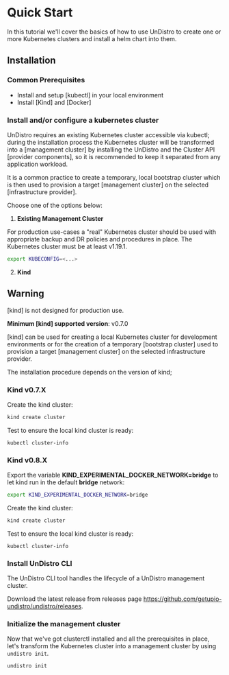 # Quick Start

In this tutorial we'll cover the basics of how to use UnDistro to create one or more Kubernetes clusters and install a helm chart into them.

## Installation

### Common Prerequisites

- Install and setup [kubectl] in your local environment
- Install [Kind] and [Docker]

### Install and/or configure a kubernetes cluster

UnDistro requires an existing Kubernetes cluster accessible via kubectl; during the installation process the
Kubernetes cluster will be transformed into a [management cluster] by installing the UnDistro and the Cluster API [provider components], so it
is recommended to keep it separated from any application workload.

It is a common practice to create a temporary, local bootstrap cluster which is then used to provision
a target [management cluster] on the selected [infrastructure provider].

Choose one of the options below:

1. **Existing Management Cluster**

For production use-cases a "real" Kubernetes cluster should be used with appropriate backup and DR policies and procedures in place. The Kubernetes cluster must be at least v1.19.1.

```bash
export KUBECONFIG=<...>
```

2. **Kind**

<aside class="note warning">

<h1>Warning</h1>

[kind] is not designed for production use.

**Minimum [kind] supported version**: v0.7.0

</aside>

[kind] can be used for creating a local Kubernetes cluster for development environments or for
the creation of a temporary [bootstrap cluster] used to provision a target [management cluster] on the selected infrastructure provider.

The installation procedure depends on the version of kind;

### Kind v0.7.X

Create the kind cluster:
```bash
kind create cluster
```
Test to ensure the local kind cluster is ready:
```
kubectl cluster-info
```

### Kind v0.8.X

Export the variable **KIND_EXPERIMENTAL_DOCKER_NETWORK=bridge** to let kind run in the default **bridge** network:
```bash
export KIND_EXPERIMENTAL_DOCKER_NETWORK=bridge
```
Create the kind cluster:
```bash
kind create cluster
```
Test to ensure the local kind cluster is ready:
```
kubectl cluster-info
```

### Install UnDistro CLI
The UnDistro CLI tool handles the lifecycle of a UnDistro management cluster.

Download the latest release from releases page https://github.com/getupio-undistro/undistro/releases.

### Initialize the management cluster

Now that we've got clusterctl installed and all the prerequisites in place, let's transform the Kubernetes cluster
into a management cluster by using `undistro init`.

```
undistro init
```
